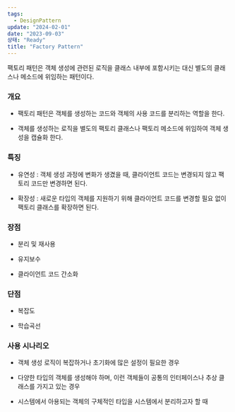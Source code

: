 ```yaml
---
tags:
  - DesignPattern
update: "2024-02-01"
date: "2023-09-03"
상태: "Ready"
title: "Factory Pattern"
---
```

팩토리 패턴은 객체 생성에 관련된 로직을 클래스 내부에 포함시키는 대신 별도의 클래스나 메소드에 위임하는 패턴이다. 

### 개요

- 팩토리 패턴은 객체를 생성하는 코드와 객체의 사용 코드를 분리하는 역할을 한다. 

- 객체를 생성하는 로직을 별도의 팩토리 클래스나 팩토리 메소드에 위임하여 객체 생성을 캡슐화 한다. 

### 특징

- 유연성 : 객체 생성 과정에 변화가 생겼을 때, 클라이언트 코드는 변경되지 않고 팩토리 코드만 변경하면 된다. 

- 확장성 : 새로운 타입의 객체를 지원하기 위해 클라이언트 코드를 변경할 필요 없이 팩토리 클래스를 확장하면 된다. 

### 장점

- 분리 및 재사용

- 유지보수

- 클라이언트 코드 간소화

### 단점

- 복잡도

- 학습곡선

### 사용 시나리오

- 객체 생성 로직이 복잡하거나 초기화에 많은 설정이 필요한 경우

- 다양한 타입의 객체를 생성해야 하며, 이런 객체들이 공통의 인터페이스나 추상 클래스를 가지고 있는 경우

- 시스템에서 아용되는 객체의 구체적인 타입을 시스템에서 분리하고자 할 때

